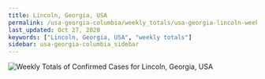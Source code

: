 ```yaml
---
title: Lincoln, Georgia, USA
permalink: /usa-georgia-columbia/weekly_totals/usa-georgia-lincoln-weekly_totals.html
last_updated: Oct 27, 2020
keywords: ["Lincoln, Georgia, USA", "weekly totals"]
sidebar: usa-georgia-columbia_sidebar
---
```


![Weekly Totals of Confirmed Cases for Lincoln, Georgia, USA](/covid_tracker/images/graphs/usa-georgia-lincoln-weekly_totals_graph.png)
